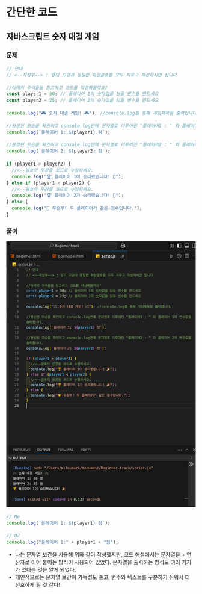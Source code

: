 # 간단한 코드

## 자바스크립트 숫자 대결 게임

### 문제

```js
// 안내
// <--작성부--> : 옆의 모양과 동일한 화살괄호를 모두 지우고 작성하시면 됩니다

//아래의 주석들을 참고하고 코드를 작성해볼까요?
const player1 = 30; // 플레이어 1의 숫자값을 담을 변수를 만드세요
const player2 = 25; // 플레이어 2의 숫자값을 담을 변수를 만드세요

console.log("🎮 숫자 대결 게임! 🎮"); //console.log를 통해 게임제목을 출력합니다.

//완성된 모습을 확인하고 console.log안에 문자열로 이루어진 "플레이어1 : " 와 플레이어 1의 변수값을 출력합니다.
console.log(`플레이어 1: ${player1} 점`);

//완성된 모습을 확인하고 console.log안에 문자열로 이루어진 "플레이어2 : " 와 플레이어 2의 변수값을 출력합니다.
console.log(`플레이어 2: ${player2} 점`);

if (player1 > player2) {
  //<--괄호의 문장을 코드로 수정하세요.
  console.log("🏆 플레이어 1이 승리했습니다! 🎉");
} else if (player1 < player2) {
  //<--괄호의 문장을 코드로 수정하세요.
  console.log("🏆 플레이어 2가 승리했습니다! 🎉");
} else {
  console.log("🤝 무승부! 두 플레이어가 같은 점수입니다.");
}
```

### 풀이

![beginner07](./beginner-images/beginner07.png)

```js
// Me
console.log(`플레이어 1: ${player1} 점`);

// OZ
console.log("플레이어 1:" + player1 + "점");
```

- 나는 문자열 보간을 사용해 위와 같이 작성했지만, 코드 해설에서는 문자열을 + 연산자로 이어 붙이는 방식이 사용되어 있었다. 문자열을 출력하는 방식도 여러 가지가 있다는 것을 알게 되었다.
- 개인적으로는 문자열 보간이 가독성도 좋고, 변수와 텍스트를 구분하기 쉬워서 더 선호하게 될 것 같다!
